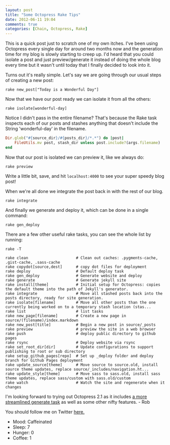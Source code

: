 ```yaml
---
layout: post
title: "Some Octopress Rake Tips"
date: 2012-06-11 19:04
comments: true
categories: [Chain, Octopress, Rake]
---
```


This is a quick post just to scratch one of my own itches. I've been using Octopress every single day for around two months now and the generation time for my blog is slowly starting to creep up. I'd heard that you could isolate a post and just preview/generate it instead of doing the whole blog every time but it wasn't until today that I finally decided to look into it.

<!--more-->

Turns out it's really simple. Let's say we are going through our usual steps of creating a new post:

`rake new_post["Today is a Wonderful Day"]`

Now that we have our post ready we can isolate it from all the others:

`rake isolate[wonderful-day]`

Notice I didn't pass in the entire filename? That's because the Rake task inspects each of our posts and stashes anything that doesn't include the String 'wonderful-day' in the filename.

``` ruby
Dir.glob("#{source_dir}/#{posts_dir}/*.*") do |post|
    FileUtils.mv post, stash_dir unless post.include?(args.filename)
end
```

Now that our post is isolated we can preview it, like we always do:

`rake preview`

Write a little bit, save, and hit `localhost:4000` to see your super speedy blog post!

When we're all done we integrate the post back in with the rest of our blog.

`rake integrate`

And finally we generate and deploy it, which can be done in a single command:

`rake gen_deploy`

There are a few other useful rake tasks, you can see the whole list by running:

`rake -T`

```
rake clean                     # Clean out caches: .pygments-cache, .gist-cache, .sass-cache
rake copydot[source,dest]      # copy dot files for deployment
rake deploy                    # Default deploy task
rake gen_deploy                # Generate website and deploy
rake generate                  # Generate jekyll site
rake install[theme]            # Initial setup for Octopress: copies the default theme into the path of Jekyll's generator.
rake integrate                 # Move all stashed posts back into the posts directory, ready for site generation.
rake isolate[filename]         # Move all other posts than the one currently being worked on to a temporary stash location (stas...
rake list                      # list tasks
rake new_page[filename]        # Create a new page in source/(filename)/index.markdown
rake new_post[title]           # Begin a new post in source/_posts
rake preview                   # preview the site in a web browser
rake push                      # deploy public directory to github pages
rake rsync                     # Deploy website via rsync
rake set_root_dir[dir]         # Update configurations to support publishing to root or sub directory
rake setup_github_pages[repo]  # Set up _deploy folder and deploy branch for Github Pages deployment
rake update_source[theme]      # Move source to source.old, install source theme updates, replace source/_includes/navigation.ht...
rake update_style[theme]       # Move sass to sass.old, install sass theme updates, replace sass/custom with sass.old/custom
rake watch                     # Watch the site and regenerate when it changes
```

I'm looking forward to trying out Octopress 2.1 as it includes [a more streamlined generate task](https://github.com/imathis/octopress/pull/207) as well as some other nifty features. - Rob

You should follow me on Twitter [here.](http://twitter.com/rob_dodson)

<ul class="personal-stats">
    <li>Mood: Caffeinated</li>
    <li>Sleep: 7</li>
    <li>Hunger: 0</li>
    <li>Coffee: 1</li>
</ul>